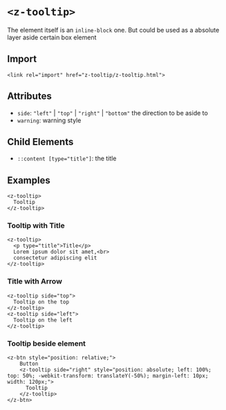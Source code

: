 # `<z-tooltip>`

The element itself is an `inline-block` one. But could be used as a absolute layer aside certain box element

## Import

```
<link rel="import" href="z-tooltip/z-tooltip.html">
```

## Attributes

- `side`: `"left"` | `"top"` | `"right"` | `"bottom"` the direction to be aside to
- `warning`: warning style

## Child Elements

- `::content [type="title"]`: the title

## Examples

```
<z-tooltip>
  Tooltip
</z-tooltip>
```

### Tooltip with Title

```
<z-tooltip>
  <p type="title">Title</p>
  Lorem ipsum dolor sit amet,<br>
  consectetur adipiscing elit
</z-tooltip>
```

### Title with Arrow

```
<z-tooltip side="top">
  Tooltip on the top
</z-tooltip>
<z-tooltip side="left">
  Tooltip on the left
</z-tooltip>
```

### Tooltip beside element

```
<z-btn style="position: relative;">
    Button
    <z-tooltip side="right" style="position: absolute; left: 100%; top: 50%; -webkit-transform: translateY(-50%); margin-left: 10px; width: 120px;">
      Tooltip
    </z-tooltip>
</z-btn>
```
